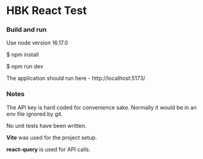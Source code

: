 # HBK React Test

### Build and run
Use node version 16.17.0

$ npm install

$ npm run dev

The application should run here - http://localhost:5173/

### Notes

The API key is hard coded for convenience sake. Normally it would be in an env file ignored by git.

No unit tests have been written.

**Vite** was used for the project setup.

**react-query** is used for API calls.
